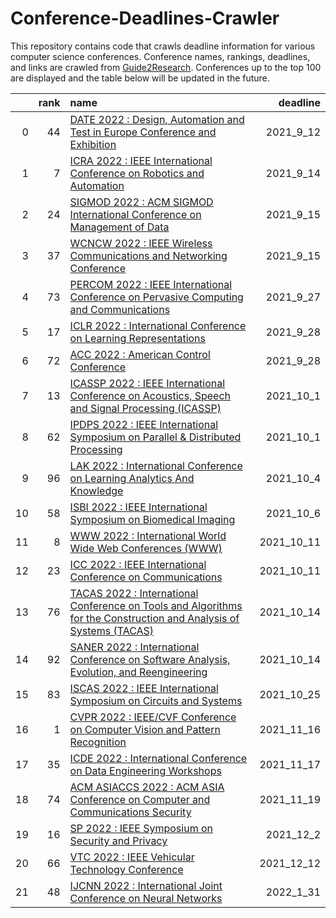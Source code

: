 # Conference-Deadlines-Crawler 

 This repository contains code that crawls deadline information for various computer science conferences. Conference names, rankings, deadlines, and links are crawled from [Guide2Research](https://www.guide2research.com/topconf/machine-learning). Conferences up to the top 100 are displayed and the table below will be updated in the future.

|    |   rank | name                                                                                                                                               |   deadline |
|---:|-------:|:---------------------------------------------------------------------------------------------------------------------------------------------------|-----------:|
|  0 |     44 | [DATE 2022 : Design, Automation and Test in Europe Conference and Exhibition](https://www.date-conference.com/)                                    |  2021_9_12 |
|  1 |      7 | [ICRA 2022 : IEEE International Conference on Robotics and Automation](https://www.icra2022.org/)                                                  |  2021_9_14 |
|  2 |     24 | [SIGMOD 2022 : ACM SIGMOD International Conference on Management of Data](https://2022.sigmod.org/)                                                |  2021_9_15 |
|  3 |     37 | [WCNCW 2022 : IEEE Wireless Communications and Networking Conference](https://wcnc2022.ieee-wcnc.org/)                                             |  2021_9_15 |
|  4 |     73 | [PERCOM 2022 : IEEE International Conference on Pervasive Computing and Communications](https://www.percom.org/)                                   |  2021_9_27 |
|  5 |     17 | [ICLR 2022 : International Conference on Learning Representations](https://iclr.cc/)                                                               |  2021_9_28 |
|  6 |     72 | [ACC 2022 : American Control Conference](https://acc2022.a2c2.org/)                                                                                |  2021_9_28 |
|  7 |     13 | [ICASSP 2022 : IEEE International Conference on Acoustics, Speech and Signal Processing (ICASSP)](https://2022.ieeeicassp.org/)                    |  2021_10_1 |
|  8 |     62 | [IPDPS 2022 : IEEE International Symposium on Parallel & Distributed Processing](https://www.ipdps.org/)                                           |  2021_10_1 |
|  9 |     96 | [LAK 2022 : International Conference on Learning Analytics And Knowledge](https://www.solaresearch.org/events/lak/lak22/)                          |  2021_10_4 |
| 10 |     58 | [ISBI 2022 : IEEE International Symposium on Biomedical Imaging](https://biomedicalimaging.org/2022/)                                              |  2021_10_6 |
| 11 |      8 | [WWW 2022 : International World Wide Web Conferences (WWW)](https://www2022.thewebconf.org/)                                                       | 2021_10_11 |
| 12 |     23 | [ICC 2022 : IEEE International Conference on Communications](https://icc2022.ieee-icc.org/)                                                        | 2021_10_11 |
| 13 |     76 | [TACAS 2022 : International Conference on Tools and Algorithms for the Construction and Analysis of Systems (TACAS)](https://etaps.org/2022/tacas) | 2021_10_14 |
| 14 |     92 | [SANER 2022 : International Conference on Software Analysis, Evolution, and Reengineering](https://saner2022.uom.gr/)                              | 2021_10_14 |
| 15 |     83 | [ISCAS 2022 : IEEE International Symposium on Circuits and Systems](https://www.iscas2022.org/)                                                    | 2021_10_25 |
| 16 |      1 | [CVPR 2022 : IEEE/CVF Conference on Computer Vision and Pattern Recognition](http://cvpr2022.thecvf.com/)                                          | 2021_11_16 |
| 17 |     35 | [ICDE 2022 : International Conference on Data Engineering Workshops](https://icde2022.ieeecomputer.my/)                                            | 2021_11_17 |
| 18 |     74 | [ACM ASIACCS 2022 : ACM ASIA Conference on Computer and Communications Security](https://asiaccs2022.conferenceservice.jp/)                        | 2021_11_19 |
| 19 |     16 | [SP 2022 : IEEE Symposium on Security and Privacy](https://www.ieee-security.org/TC/SP2022/)                                                       |  2021_12_2 |
| 20 |     66 | [VTC 2022 : IEEE Vehicular Technology Conference](https://events.vtsociety.org/vtc2022-spring/)                                                    | 2021_12_12 |
| 21 |     48 | [IJCNN 2022 : International Joint Conference on Neural Networks](https://wcci2022.org/call-for-papers/)                                            |  2022_1_31 |